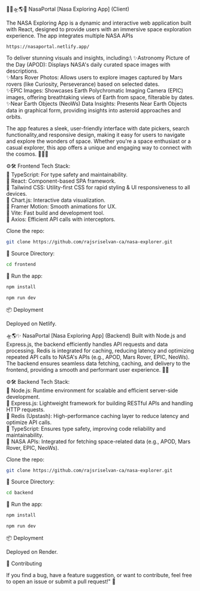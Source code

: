 🚀🌌🛸🌎✨ NasaPortal [Nasa Exploring App] (Client)

The NASA Exploring App is a dynamic and interactive web application built with React, designed to provide
users with an immersive space exploration experience. The app integrates multiple NASA APIs

``` 💻 Live App
https://nasaportal.netlify.app/
```

To deliver stunning visuals and insights, including:\ 
✨Astronomy Picture of the Day (APOD): Displays NASA's daily curated space images with descriptions.\
✨Mars Rover Photos: Allows users to explore images captured by Mars rovers (like Curiosity, Perseverance) based on selected dates.\
✨EPIC Images: Showcases Earth Polychromatic Imaging Camera (EPIC) images, offering breathtaking views of Earth from space, filterable by dates.\
✨Near Earth Objects (NeoWs) Data Insights: Presents Near Earth Objects data in graphical form, providing insights into asteroid approaches and orbits.

The app features a sleek, user-friendly interface with date pickers, search functionality,and responsive design,
 making it easy for users to navigate and explore the wonders of space. Whether you're a space enthusiast or a casual explorer,
this app offers a unique and engaging way to connect with the cosmos. 🌌🚀✨

⚙️🛠️ Frontend Tech Stack:\
🔶 TypeScript: For type safety and maintainability.\
🔶 React: Component-based SPA framework.\
🔶 Tailwind CSS: Utility-first CSS for rapid styling & UI responsiveness to all devices.\
🔶 Chart.js: Interactive data visualization.\
🔶 Framer Motion: Smooth animations for UX.\
🔶 Vite: Fast build and development tool.\
🔶 Axios: Efficient API calls with interceptors.

Clone the repo:

```bash
git clone https://github.com/rajsriselvan-ca/nasa-explorer.git
```

🔧 Source Directory:
```bash
cd frontend
```
🚀 Run the app:
```bash
npm install
```
```bash
npm run dev
```
📦 Deployment

Deployed on Netlify. 


🛸🌎✨ NasaPortal [Nasa Exploring App] (Backend)
Built with Node.js and Express.js, the backend efficiently handles API requests and data processing.
Redis is integrated for caching, reducing latency and optimizing repeated API calls to NASA's APIs
(e.g., APOD, Mars Rover, EPIC, NeoWs). The backend ensures seamless data fetching, caching, and delivery to the frontend,
providing a smooth and performant user experience. 🚀✨

⚙️🛠️ Backend Tech Stack:\
🔶 Node.js: Runtime environment for scalable and efficient server-side development.\
🔶 Express.js: Lightweight framework for building RESTful APIs and handling HTTP requests.\
🔶 Redis (Upstash): High-performance caching layer to reduce latency and optimize API calls.\
🔶 TypeScript: Ensures type safety, improving code reliability and maintainability.\
🔶 NASA APIs: Integrated for fetching space-related data (e.g., APOD, Mars Rover, EPIC, NeoWs).

Clone the repo:

```bash
git clone https://github.com/rajsriselvan-ca/nasa-explorer.git
```

🔧 Source Directory:
```bash
cd backend
```
🚀 Run the app:
```bash
npm install
```
```bash
npm run dev
```
📦 Deployment

Deployed on Render. 

🤝 Contributing

If you find a bug, have a feature suggestion, or want to contribute, feel free to open an issue or submit a pull request!" 🚀













